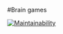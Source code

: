 #Brain games

[![Maintainability](https://api.codeclimate.com/v1/badges/a71839dded8c562fb684/maintainability)](https://codeclimate.com/github/dim2k2006/backend-project-lvl1/maintainability)

